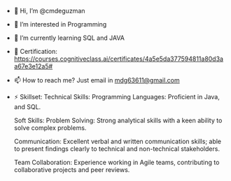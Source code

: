 - 👋 Hi, I’m @cmdeguzman
- 👀 I’m interested in Programming
- 🌱 I’m currently learning SQL and JAVA
- 💞️ Certification: https://courses.cognitiveclass.ai/certificates/4a5e5da377594811a80d3aa67e3e12a5#
- 📫 How to reach me? Just email in mdg63611@gmail.com


- ⚡ Skillset:
     Technical Skills:
     Programming Languages: Proficient in Java, and SQL.

     Soft Skills:
     Problem Solving: Strong analytical skills with a keen ability to solve complex problems.

     Communication: Excellent verbal and written communication skills; able to present findings clearly to technical and non-technical stakeholders.

     Team Collaboration: Experience working in Agile teams, contributing to collaborative projects and peer reviews.


<!---
cmdeguzman/cmdeguzman is a ✨ special ✨ repository because its `README.md` (this file) appears on your GitHub profile.
You can click the Preview link to take a look at your changes.
--->
